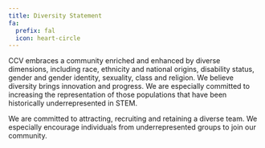 ```yaml
---
title: Diversity Statement
fa:
  prefix: fal
  icon: heart-circle
---
```


CCV embraces a community enriched and enhanced by diverse dimensions, including race, ethnicity and national origins, disability status, gender and gender identity, sexuality, class and religion. We believe diversity brings innovation and progress. We are especially committed to increasing the representation of those populations that have been historically underrepresented in STEM.

We are committed to attracting, recruiting and retaining a diverse team. We especially encourage individuals from underrepresented groups to join our community.